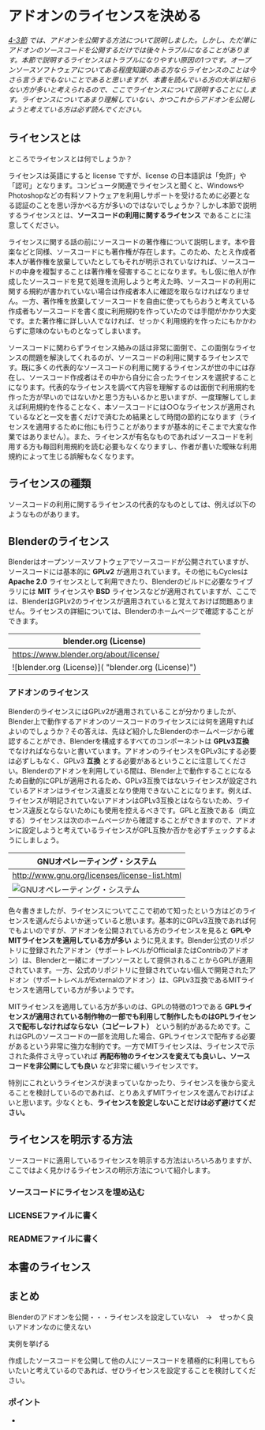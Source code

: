 <div id="sect_title_img_4_4"></div>

<div id="sect_title_text"></div>

# アドオンのライセンスを決める

<div id="preface"></div>

###### [4-3節](03_Publish_your_Add-on.md) では、アドオンを公開する方法について説明しました。しかし、ただ単にアドオンのソースコードを公開するだけでは後々トラブルになることがあります。本節で説明するライセンスはトラブルになりやすい原因の1つです。オープンソースソフトウェアについてある程度知識のある方ならライセンスのことは今さら言うまでもないことであると思いますが、本書を読んでいる方の大半は知らない方が多いと考えられるので、ここでライセンスについて説明することにします。ライセンスについてあまり理解していない、かつこれからアドオンを公開しようと考えている方は必ず読んでください。


## ライセンスとは

ところでライセンスとは何でしょうか？

ライセンスは英語にすると license ですが、license の日本語訳は「免許」や「認可」となります。コンピュータ関連でライセンスと聞くと、WindowsやPhotoshopなどの有料ソフトウェアを利用しサポートを受けるために必要となる認証のことを思い浮かべる方が多いのではないでしょうか？しかし本節で説明するライセンスとは、**ソースコードの利用に関するライセンス** であることに注意してください。

ライセンスに関する話の前にソースコードの著作権について説明します。本や音楽などと同様、ソースコードにも著作権が存在します。このため、たとえ作成者本人が著作権を放棄していたとしてもそれが明示されていなければ、ソースコードの中身を複製することは著作権を侵害することになります。もし仮に他人が作成したソースコードを見て処理を流用しようと考えた時、ソースコードの利用に関する規約が書かれていない場合は作成者本人に確認を取らなければなりません。一方、著作権を放棄してソースコードを自由に使ってもらおうと考えている作成者もソースコードを書く度に利用規約を作っていたのでは手間がかかり大変です。また著作権に詳しい人でなければ、せっかく利用規約を作ったにもかかわらずに意味のないものとなってしまいます。

ソースコードに関わらずライセンス絡みの話は非常に面倒で、この面倒なライセンスの問題を解決してくれるのが、ソースコードの利用に関するライセンスです。既に多くの代表的なソースコードの利用に関するライセンスが世の中には存在し、ソースコード作成者はその中から自分に合ったライセンスを選択することになります。代表的なライセンスを調べて内容を理解するのは面倒で利用規約を作った方が早いのではないかと思う方もいるかと思いますが、一度理解してしまえば利用規約を作ることなく、本ソースコードには○○なライセンスが適用されているなどと一文を書くだけで済むため結果として時間の節約になります（ライセンスを適用するために他にも行うことがありますが基本的にそこまで大変な作業ではありません）。また、ライセンスが有名なものであればソースコードを利用する方も毎回利用規約を読む必要もなくなりますし、作者が書いた曖昧な利用規約によって生じる誤解もなくなります。


## ライセンスの種類

ソースコードの利用に関するライセンスの代表的なものとしては、例えば以下のようなものがあります。



## Blenderのライセンス

Blenderはオープンソースソフトウェアでソースコードが公開されていますが、ソースコードには基本的に **GPLv2** が適用されています。その他にもCyclesは **Apache 2.0** ライセンスとして利用できたり、Blenderのビルドに必要なライブラリには **MIT** ライセンスや **BSD** ライセンスなどが適用されていますが、ここでは、BlenderはGPLv2のライセンスが適用されていると覚えておけば問題ありません。ライセンスの詳細については、Blenderのホームページで確認することができます。

<div id="webpage"></div>

|blender.org (License)|
|---|
|https://www.blender.org/about/license/|
|![blender.org (License)]( "blender.org (License)")|


### アドオンのライセンス

BlenderのライセンスにはGPLv2が適用されていることが分かりましたが、Blender上で動作するアドオンのソースコードのライセンスには何を適用すればよいのでしょうか？その答えは、先ほど紹介したBlenderのホームページから確認することができ、Blenderを構成するすべてのコンポーネントは **GPLv3互換** でなければならないと書いています。アドオンのライセンスをGPLv3にする必要は必ずしもなく、GPLv3 **互換** とする必要があるということに注意してください。Blenderのアドオンを利用している間は、Blender上で動作することになるため自動的にGPLが適用されるため、GPLv3互換ではないライセンスが設定されているアドオンはライセンス違反となり使用できないことになります。例えば、ライセンスが明記されていないアドオンはGPLv3互換とはならないため、ライセンス違反とならないためにも使用を控えるべきです。GPLと互換である（両立する）ライセンスは次のホームページから確認することができますので、アドオンに設定しようと考えているライセンスがGPL互換か否かを必ずチェックするようにしましょう。

<div id="webpage"></div>

|GNUオペレーティング・システム|
|---|
|http://www.gnu.org/licenses/license-list.html|
|![GNUオペレーティング・システム]( "GNUオペレーティング・システム")|


色々書きましたが、ライセンスについてここで初めて知ったという方はどのライセンスを選んだらよいか迷っていると思います。基本的にGPLv3互換であれば何でもよいのですが、アドオンを公開されている方のライセンスを見ると **GPLやMITライセンスを適用している方が多い** ように見えます。Blender公式のリポジトリに登録されたアドオン（サポートレベルがOfficialまたはContribのアドオン）は、Blenderと一緒にオープンソースとして提供されることからGPLが適用されています。一方、公式のリポジトリに登録されていない個人で開発されたアドオン（サポートレベルがExternalのアドオン）は、GPLv3互換であるMITライセンスを適用している方が多いようです。

MITライセンスを適用している方が多いのは、GPLの特徴の1つである **GPLライセンスが適用されている制作物の一部でも利用して制作したものはGPLライセンスで配布しなければならない（コピーレフト）** という制約があるためです。これはGPLのソースコードの一部を流用した場合、GPLライセンスで配布する必要があるという非常に強力な制約です。一方でMITライセンスは、ライセンスで示された条件さえ守っていれば **再配布物のライセンスを変えても良いし、ソースコードを非公開にしても良い** など非常に緩いライセンスです。

特別にこれというライセンスが決まっていなかったり、ライセンスを後から変えることを検討しているのであれば、とりあえずMITライセンスを選んでおけばよいと思います。少なくとも、**ライセンスを設定しないことだけは必ず避けてください。**


## ライセンスを明示する方法

ソースコードに適用しているライセンスを明示する方法はいろいろありますが、ここではよく見かけるライセンスの明示方法について紹介します。

### ソースコードにライセンスを埋め込む

### LICENSEファイルに書く

### READMEファイルに書く


## 本書のライセンス


## まとめ

Blenderのアドオンを公開・・・ライセンスを設定していない　→　せっかく良いアドオンなのに使えない

実例を挙げる


作成したソースコードを公開して他の人にソースコードを積極的に利用してもらいたいと考えているのであれば、ぜひライセンスを設定することを検討してください。


<div id="point"></div>

### ポイント

<div id="point_item"></div>

*
